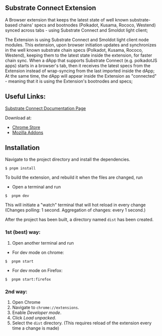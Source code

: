 ## Substrate Connect Extension

A Browser extension that keeps the latest state of well known substrate-based chains' specs and bootnodes (Polkadot, Kusama, Rococo, Westend) synced across tabs - using Substrate Connect and Smoldot light client; 

The Extension is using Substrate Connect and Smoldot light client node modules. This extension, upon browser initiation updates and synchronizes in the well known substrate chain specs (Polkadot, Kusama, Rococo, Westend), keeping them to the latest state inside the extension, for faster chain sync. When a dApp that supports Substrate Connect (e.g. polkadotJS apps) starts in a browser's tab, then it receives the latest specs from the Extension instead of wrap-syncing from the last imported inside the dApp; At the same time, the dApp will appear inside the Extension as "connected" - meaning that it is using the Extension's bootnodes and specs;

## Useful Links:
[Substrate Connect Documentation Page](https://substrate.io/developers/substrate-connect/)

Download at:
- [Chrome Store](https://chrome.google.com/webstore/detail/substrate-connect-extensi/khccbhhbocaaklceanjginbdheafklai)
- [Mozilla Addons](https://addons.mozilla.org/en-US/firefox/addon/substrate-connect/)


## Installation
Navigate to the project directory and install the dependencies.

```
$ pnpm install
```

To build the extension, and rebuild it when the files are changed, run

- Open a terminal and run
```
$  pnpm dev
```
This will initiate a "watch" terminal that will hot reload in every change (Changes polling: 1 second. Aggregation of changes: every 1 second.)

After the project has been built, a directory named `dist` has been created.
### 1st (best) way:
1. Open another terminal and run
- For dev mode on chrome:
```
$  pnpm start
```
- For dev mode on Firefox:
```
$  pnpm start:firefox
```

### 2nd way:
1. Open Chrome
2. Navigate to `chrome://extensions`.
3. Enable _Developer mode_.
4. Click _Load unpacked_.
5. Select the `dist` directory.
(This requires reload of the extension every time a change is made)
